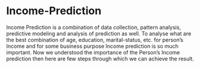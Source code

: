 # Income-Prediction
Income Prediction is a combination of data collection, pattern analysis, predictive modeling and analysis of prediction as well. To analyse what are the best combination of age, education, marital-status, etc. for person’s Income and for some business purpose Income prediction is so much important. Now we understood the importance of the Person’s Income prediction then here are few steps through which we can achieve the result.
